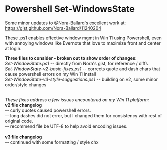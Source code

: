# Powershell Set-WindowsState 

Some minor updates to @Nora-Ballard's excellent work at:
https://gist.github.com/Nora-Ballard/11240204

These .ps1 enables effective window mgmt in Win 11 using Powershell, even with annoying windows like Evernote that love to maximize front and center at login. <br>

**Three files to consider - broken out to show order of changes:** <br>
*Set-WindowState.ps1*  -- directly from Nora's gist, for reference / diffs<br>
*Set-WindowState-v2-basic-fixes.ps1* -- corrects quote and dash chars that cause powershell errors on my Win 11 install <br> 
*Set-WindowState-v3-style-suggestions.ps1* -- building on v2, some minor order/style changes <br><br>

*These fixes address a few issues encountered on my Win 11 platform: <br>*
**v2 file changelog**<br>
-- curly quotes caused powershell errors. <br>
-- long dashes did not error, but I changed them for consistency with rest of original code.  <br>
-- recommend file be UTF-8 to help avoid encoding issues.<br>
<br>
**v3 file changelog**<br>
-- continued with some formatting / style chx<br>
